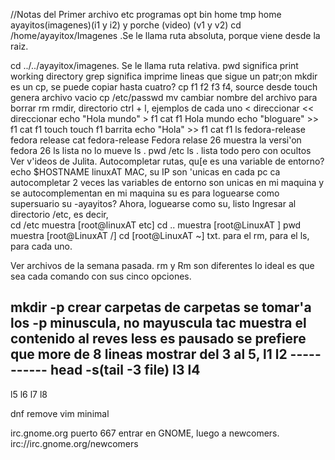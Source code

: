 //Notas del Primer archivo
etc programas
opt
bin
home
tmp
home ayayitos(imagenes)(i1 y i2) y porche (video) (v1 y v2)
cd /home/ayayitox/Imagenes .Se le llama ruta absoluta, porque viene desde la raiz.

cd ../../ayayitox/imagenes. Se le llama ruta relativa.
pwd significa print working directory
grep significa imprime lineas que sigue un patr;on
mkdir es un
cp, se puede copiar hasta cuatro?
cp f1 f2 f3 f4, source desde
touch genera archivo vacio
cp /etc/passwd
mv cambiar nombre del archivo
para borrar rm
rmdir, directorio
ctrl + l, ejemplos de cada uno
< direccionar
<< direccionar
echo "Hola mundo" > f1
cat f1
Hola mundo
echo "bloguare" >> f1
cat f1
touch
touch f1 barrita echo "Hola" >> f1
cat f1
ls fedora-release
fedora release
cat fedora-release
Fedora relase 26
muestra la versi'on fedora 26
ls lista no lo mueve
ls .
pwd
/etc
ls . lista todo pero con ocultos
Ver v'ideos de Julita.
Autocompletar rutas, qu[e es una variable de entorno?
echo $HOSTNAME
linuxAT
MAC, su IP son 'unicas en cada pc
ca autocompletar 2 veces
las variables de entorno son unicas en mi maquina y se autocomplementan en mi maquina
su es para loguearse como supersuario
su -ayayitos?
Ahora, loguearse como su, listo
Ingresar al directorio /etc, es decir,  
cd /etc muestra [root@linuxAT etc]
cd .. muestra [root@LinuxAT ]
pwd muestra [root@LinuxAT /]
cd [root@LinuxAT ~]
txt. para el rm, para el ls, para cada uno.

Ver archivos de la semana pasada.
rm y Rm son diferentes
lo ideal es que sea cada comando con sus cinco opciones.

mkdir -p crear carpetas de carpetas
se tomar'a los -p minuscula, no mayuscula
tac muestra el contenido al reves
less es pausado se prefiere que more
 de 8 lineas mostrar del 3 al 5,
l1
l2
-----------  head -s(tail -3 file)
l3
l4
--------------------------
l5
l6
l7
l8


dnf remove vim minimal

irc.gnome.org
puerto 667
entrar en GNOME, luego a newcomers.
irc://irc.gnome.org/newcomers

